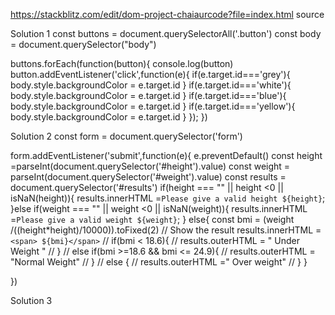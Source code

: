 https://stackblitz.com/edit/dom-project-chaiaurcode?file=index.html
source 

Solution 1
const buttons = document.querySelectorAll('.button')
const body = document.querySelector("body")


buttons.forEach(function(button){
  console.log(button)
  button.addEventListener('click',function(e){
      if(e.target.id==='grey'){
        body.style.backgroundColor = e.target.id
      }
      if(e.target.id==='white'){
        body.style.backgroundColor = e.target.id
      }
      if(e.target.id==='blue'){
        body.style.backgroundColor = e.target.id
      }
      if(e.target.id==='yellow'){
        body.style.backgroundColor = e.target.id
      }
  });
})



Solution 2
const form = document.querySelector('form')

form.addEventListener('submit',function(e){
  e.preventDefault()
  const height =parseInt(document.querySelector('#height').value)
  const weight = parseInt(document.querySelector('#weight').value)
  const results = document.querySelector('#results')
  if(height === "" || height <0 || isNaN(height)){
      results.innerHTML =`Please give a valid height ${height}`;
  }else if(weight === "" || weight <0 || isNaN(weight)){
    results.innerHTML =`Please give a valid weight ${weight}`;
  }
  else{
    const bmi = (weight /((height*height)/10000)).toFixed(2)
    // Show the result
    results.innerHTML = `<span> ${bmi}</span>`
    // if(bmi < 18.6){
    //   results.outerHTML =  "<span> Under Weight </span>"
    // }
    // else if(bmi >=18.6 && bmi <= 24.9){
    //   results.outerHTML = "<span>Normal Weight</span>"
    // }
    // else {
    //   results.outerHTML ="<span> Over weight</span>"
    // }
  }

})


Solution 3



